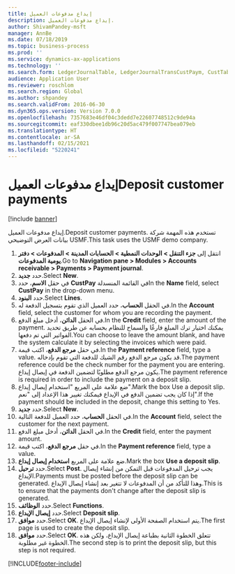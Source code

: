 ```yaml
---
title: إيداع مدفوعات العميل
description: إيداع مدفوعات العميل.
author: ShivamPandey-msft
manager: AnnBe
ms.date: 07/18/2019
ms.topic: business-process
ms.prod: ''
ms.service: dynamics-ax-applications
ms.technology: ''
ms.search.form: LedgerJournalTable, LedgerJournalTransCustPaym, CustTableLookup
audience: Application User
ms.reviewer: roschlom
ms.search.region: Global
ms.author: shpandey
ms.search.validFrom: 2016-06-30
ms.dyn365.ops.version: Version 7.0.0
ms.openlocfilehash: 7357683e46df04c3dedd7e22607748512c9de94a
ms.sourcegitcommit: eaf330dbee1db96c20d5ac479f007747bea079eb
ms.translationtype: HT
ms.contentlocale: ar-SA
ms.lasthandoff: 02/15/2021
ms.locfileid: "5220241"
---
```

# <a name="deposit-customer-payments"></a><span data-ttu-id="02bab-103">إيداع مدفوعات العميل</span><span class="sxs-lookup"><span data-stu-id="02bab-103">Deposit customer payments</span></span>

[!include [banner](../../includes/banner.md)]

<span data-ttu-id="02bab-104">إيداع مدفوعات العميل.</span><span class="sxs-lookup"><span data-stu-id="02bab-104">Deposit customer payments.</span></span> <span data-ttu-id="02bab-105">تستخدم هذه المهمة شركة بيانات العرض التوضيحي USMF.</span><span class="sxs-lookup"><span data-stu-id="02bab-105">This task uses the USMF demo company.</span></span>

1. <span data-ttu-id="02bab-106">انتقل إلى **جزء التنقل > الوحدات النمطية > الحسابات المدينة > المدفوعات > دفتر يومية المدفوعات‬**.</span><span class="sxs-lookup"><span data-stu-id="02bab-106">Go to **Navigation pane > Modules > Accounts receivable > Payments > Payment journal**.</span></span>
2. <span data-ttu-id="02bab-107">حدد **جديد**.</span><span class="sxs-lookup"><span data-stu-id="02bab-107">Select **New**.</span></span>
3. <span data-ttu-id="02bab-108">في حقل **الاسم**، حدد‏‎ **CustPay** في القائمة المنسدلة</span><span class="sxs-lookup"><span data-stu-id="02bab-108">In the **Name** field, select **CustPay** in the drop-down menu.</span></span>
4. <span data-ttu-id="02bab-109">حدد **البنود**.</span><span class="sxs-lookup"><span data-stu-id="02bab-109">Select **Lines**.</span></span>
5. <span data-ttu-id="02bab-110">في الحقل **الحساب**، حدد العميل الذي تقوم بتسجيل الدفعة له.</span><span class="sxs-lookup"><span data-stu-id="02bab-110">In the **Account** field, select the customer for whom you are recording the payment.</span></span>
6. <span data-ttu-id="02bab-111">في الحقل **الدائن**، أدخل مبلغ الدفع.</span><span class="sxs-lookup"><span data-stu-id="02bab-111">In the **Credit** field, enter the amount of the payment.</span></span> <span data-ttu-id="02bab-112">يمكنك اختيار ترك المبلغ فارغًا والسماح للنظام بحسابه عن طريق تحديد الفواتير التي تم دفعها.</span><span class="sxs-lookup"><span data-stu-id="02bab-112">You can choose to leave the amount blank, and have the system calculate it by selecting the invoices which were paid.</span></span>  
7. <span data-ttu-id="02bab-113">في حقل **مرجع الدفع**، اكتب قيمة.</span><span class="sxs-lookup"><span data-stu-id="02bab-113">In the **Payment reference** field, type a value.</span></span> <span data-ttu-id="02bab-114">قد يكون مرجع الدفع رقم الشيك للدفعة التي تقوم بإدخاله.</span><span class="sxs-lookup"><span data-stu-id="02bab-114">The payment reference could be the check number for the payment you are entering.</span></span> <span data-ttu-id="02bab-115">يكون مرجع الدفع مطلوبًا لتضمين الدفعة في إيصال إيداع.</span><span class="sxs-lookup"><span data-stu-id="02bab-115">The payment reference is required in order to include the payment on a deposit slip.</span></span>  
8. <span data-ttu-id="02bab-116">ضع علامة على المربع "استخدام إيصال إيداع‬".</span><span class="sxs-lookup"><span data-stu-id="02bab-116">Mark the box Use a deposit slip.</span></span> <span data-ttu-id="02bab-117">إذا كان يجب تضمين الدفع في الإيداع فيمكنك تغيير هذا الإعداد إلى "نعم".</span><span class="sxs-lookup"><span data-stu-id="02bab-117">If the payment should be included in the deposit, change this setting to Yes.</span></span>  
9. <span data-ttu-id="02bab-118">حدد **جديد**.</span><span class="sxs-lookup"><span data-stu-id="02bab-118">Select **New**.</span></span>
10. <span data-ttu-id="02bab-119">في الحقل **الحساب**، حدد العميل للدفعة التالية.</span><span class="sxs-lookup"><span data-stu-id="02bab-119">In the **Account** field, select the customer for the next payment.</span></span>
11. <span data-ttu-id="02bab-120">في الحقل **الدائن**، أدخل مبلغ الدفع.</span><span class="sxs-lookup"><span data-stu-id="02bab-120">In the **Credit** field, enter the payment amount.</span></span>
12. <span data-ttu-id="02bab-121">في حقل **مرجع الدفع**، اكتب قيمة.</span><span class="sxs-lookup"><span data-stu-id="02bab-121">In the **Payment reference** field, type a value.</span></span>
13. <span data-ttu-id="02bab-122">ضع علامة على المربع **استخدام إيصال إيداع‬**.</span><span class="sxs-lookup"><span data-stu-id="02bab-122">Mark the box **Use a deposit slip**.</span></span>
14. <span data-ttu-id="02bab-123">حدد **ترحيل**.</span><span class="sxs-lookup"><span data-stu-id="02bab-123">Select **Post**.</span></span> <span data-ttu-id="02bab-124">يجب ترحيل المدفوعات قبل التمكن من إنشاء إيصال الإيداع.</span><span class="sxs-lookup"><span data-stu-id="02bab-124">Payments must be posted before the deposit slip can be generated.</span></span> <span data-ttu-id="02bab-125">وهذا للتأكد من أن المدفوعات لا تتغير بعد إنشاء إيصال الإيداع.</span><span class="sxs-lookup"><span data-stu-id="02bab-125">This is to ensure that the payments don't change after the deposit slip is generated.</span></span>  
15. <span data-ttu-id="02bab-126">حدد **الوظائف**.</span><span class="sxs-lookup"><span data-stu-id="02bab-126">Select **Functions**.</span></span>
16. <span data-ttu-id="02bab-127">حدد **إيصال الإيداع**.</span><span class="sxs-lookup"><span data-stu-id="02bab-127">Select **Deposit slip**.</span></span>
17. <span data-ttu-id="02bab-128">حدد **موافق**.</span><span class="sxs-lookup"><span data-stu-id="02bab-128">Select **OK**.</span></span> <span data-ttu-id="02bab-129">يتم استخدام الصفحة الأولى لإنشاء إيصال الإيداع.</span><span class="sxs-lookup"><span data-stu-id="02bab-129">The first page is used to create the deposit slip.</span></span>  
18. <span data-ttu-id="02bab-130">حدد **موافق**.</span><span class="sxs-lookup"><span data-stu-id="02bab-130">Select **OK**.</span></span> <span data-ttu-id="02bab-131">تتعلق الخطوة الثانية بطباعة إيصال الإيداع، ولكن هذه الخطوة غير مطلوبة.</span><span class="sxs-lookup"><span data-stu-id="02bab-131">The second step is to print the deposit slip, but this step is not required.</span></span>  



[!INCLUDE[footer-include](../../../includes/footer-banner.md)]